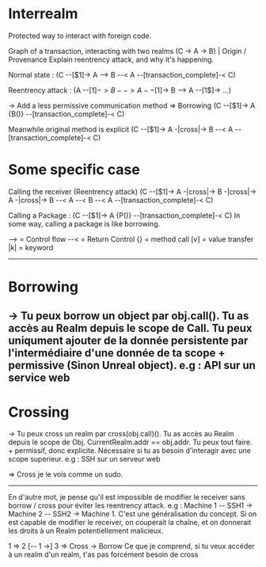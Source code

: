 # Interrealm
Protected way to interact with foreign code.

Graph of a transaction, interacting with two realms (C -> A -> B) | Origin / Provenance
Explain reentrency attack, and why it's happening. 

Normal state :
(C --[$1]-> A --> B --< A --[transaction_complete]-< C)

Reentrency attack :
(A --[1$]-> B --> A --[1$]-> B --> A --[1$]-> ...)

-> Add a less permissive communication method => Borrowing
(C --[$1]-> A {B()} --[transaction_complete]-< C)

Meanwhile original method is explicit
(C --[$1]-> A -|cross|-> B --< A --[transaction_complete]-< C)

# Some specific case
Calling the receiver (Reentrency attack)
(C --[$1]-> A -|cross|-> B -|cross|-> A -|cross|-> B --< A --< B --< A --[transaction_complete]-< C)

Calling a Package :
(C --[$1]-> A {P()} --[transaction_complete]-< C)
In some way, calling a package is like borrowing.

--> = Control flow
--< = Return Control
{} = method call
[v] = value transfer
|k| = keyword


---
# Borrowing
-> Tu peux borrow un object par obj.call().
Tu as accès au Realm depuis le scope de Call.
Tu peux uniqument ajouter de la donnée persistente par l'intermédiaire d'une donnée de ta scope + permissive (Sinon Unreal object).
e.g : API sur un service web
---

# Crossing
-> Tu peux cross un realm par cross(obj.call)().
Tu as accès au Realm depuis le scope de Obj. CurrentRealm.addr == obj.addr.
Tu peux tout faire. + permissif, donc explicite.
Nécessaire si tu as besoin d'interagir avec une scope superieur.
e.g : SSH sur un serveur web

=> Cross je le vois comme un sudo.

---


En d'autre mot, je pense qu'il est impossible de modifier le receiver sans borrow / cross pour éviter les reentrency attack. 
e.g : Machine 1 -- SSH1 -> Machine 2 -- SSH2 -> Machine 1.
C'est une généralisation du concept. Si on est capable de modifier le receiver, on couperait la chaîne, et on donnerait les droits à un Realm potentiellement malicieux. 

1 => 2 [-- 1 ->] 3
=> Cross
-> Borrow 
Ce que je comprend, si tu veux accéder à un realm d'un realm, t'as pas forcément besoin de cross